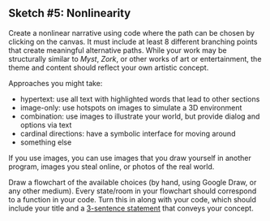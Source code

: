 ## Sketch #5: Nonlinearity

Create a nonlinear narrative using code where the path can be chosen by clicking on the canvas. It must include at least 8 different branching points that create meaningful alternative paths. While your work may be structurally similar to _Myst_, _Zork_, or other works of art or entertainment, the theme and content should reflect your own artistic concept. 

Approaches you might take:
- hypertext: use all text with highlighted words that lead to other sections
- image-only: use hotspots on images to simulate a 3D environment
- combination: use images to illustrate your world, but provide dialog and options via text
- cardinal directions: have a symbolic interface for moving around
- something else

If you use images, you can use images that you draw yourself in another program, images you steal online, or photos of the real world.

Draw a flowchart of the available choices (by hand, using Google Draw, or any other medium). Every state/room in your flowchart should correspond to a function in your code. Turn this in along with your code, which should include your title and a [3-sentence statement](../../resources/statement_guidelines.md) that conveys your concept.
